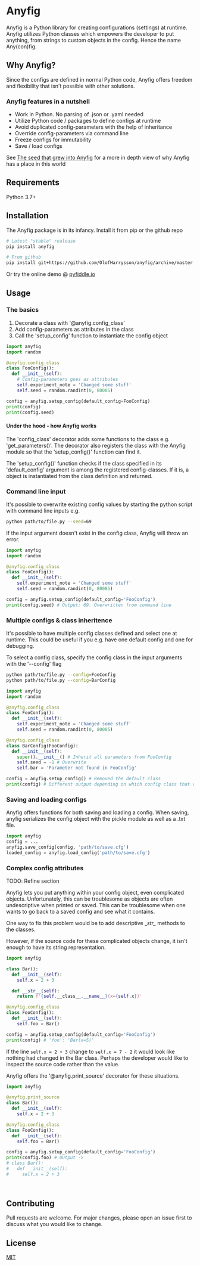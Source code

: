 # Anyfig

Anyfig is a Python library for creating configurations (settings) at runtime. Anyfig utilizes Python classes which empowers the developer to put anything, from strings to custom objects in the config. Hence the name Any(con)fig.

## Why Anyfig?
Since the configs are defined in normal Python code, Anyfig offers freedom and flexibility that isn't possible with other solutions.

### Anyfig features in a nutshell
* Work in Python. No parsing of .json or .yaml needed
* Utilize Python code / packages to define configs at runtime
* Avoid duplicated config-parameters with the help of inheritance
* Override config-parameters via command line
* Freeze configs for immutability
* Save / load configs


See [The seed that grew into Anyfig](assets/anyfig_story.md) for a more in depth view of why Anyfig has a place in this world

## Requirements
Python 3.7+

## Installation
The Anyfig package is in its infancy. Install it from pip or the github repo

```bash
# Latest "stable" realease
pip install anyfig

# From github
pip install git+https://github.com/OlofHarrysson/anyfig/archive/master.zip

```

Or try the online demo @
[pyfiddle.io](https://pyfiddle.io/fiddle/4de2f70f-e421-4326-bbb8-b06d5efa547d/?i=true)

## Usage

### The basics
1. Decorate a class with '@anyfig.config_class'
2. Add config-parameters as attributes in the class
3. Call the 'setup_config' function to instantiate the config object


```python
import anyfig
import random

@anyfig.config_class
class FooConfig():
  def __init__(self):
    # Config-parameters goes as attributes
    self.experiment_note = 'Changed some stuff'
    self.seed = random.randint(0, 80085)

config = anyfig.setup_config(default_config=FooConfig)
print(config)
print(config.seed)
```

#### Under the hood - how Anyfig works
The 'config_class' decorator adds some functions to the class e.g. 'get_parameters()'. The decorator also registers the class with the Anyfig module so that the 'setup_config()' function can find it.

The 'setup_config()' function checks if the class specified in its 'default_config' argument is among the registered config-classes. If it is, a object is instantiated from the class definition and returned.

### Command line input

It's possible to overwrite existing config values by starting the python script with command line inputs e.g.

```bash
python path/to/file.py --seed=69
```

If the input argument doesn't exist in the config class, Anyfig will throw an error.

```python
import anyfig
import random

@anyfig.config_class
class FooConfig():
  def __init__(self):
    self.experiment_note = 'Changed some stuff'
    self.seed = random.randint(0, 80085)

config = anyfig.setup_config(default_config='FooConfig')
print(config.seed) # Output: 69. Overwritten from command line
```

### Multiple configs & class inheritence

It's possible to have multiple config classes defined and select one at runtime. This could be useful if you e.g. have one default config and one for debugging.

To select a config class, specify the config class in the input arguments with the '--config' flag

```bash
python path/to/file.py --config=FooConfig
python path/to/file.py --config=BarConfig
```

```python
import anyfig
import random

@anyfig.config_class
class FooConfig():
  def __init__(self):
    self.experiment_note = 'Changed some stuff'
    self.seed = random.randint(0, 80085)

@anyfig.config_class
class BarConfig(FooConfig):
  def __init__(self):
    super().__init__() # Inherit all parameters from FooConfig
    self.seed = -1 # Overwrite
    self.bar = 'Parameter not found in FooConfig'

config = anyfig.setup_config() # Removed the default class
print(config) # Different output depending on which config class that was selected via the command line
```

### Saving and loading configs
Anyfig offers functions for both saving and loading a config. When saving, anyfig serializes the config object with the pickle module as well as a .txt file.  

```python
import anyfig
config = ...
anyfig.save_config(config, 'path/to/save.cfg')
loaded_config = anyfig.load_config('path/to/save.cfg')
```

### Complex config attributes
TODO: Refine section

Anyfig lets you put anything within your config object, even complicated objects. Unfortunately, this can be troublesome as objects are often undescriptive when printed or saved. This can be troublesome when one wants to go back to a saved config and see what it contains.

One way to fix this problem would be to add descriptive \__str\__ methods to the classes.

However, if the source code for these complicated objects change, it isn't enough to have its string representation. 

```python
import anyfig

class Bar():
  def __init__(self):
    self.x = 2 + 3

  def __str__(self):
    return f'{self.__class__.__name__}(x={self.x})'

@anyfig.config_class
class FooConfig():
  def __init__(self):
    self.foo = Bar()

config = anyfig.setup_config(default_config='FooConfig')
print(config) # 'foo': 'Bar(x=5)'
```

If the line `self.x = 2 + 3` change to `self.x = 7 - 2` it would look like nothing had changed in the Bar class. Perhaps the developer would like to inspect the source code rather than the value.

Anyfig offers the '@anyfig.print_source' decorator for these situations.

```python
import anyfig

@anyfig.print_source
class Bar():
  def __init__(self):
    self.x = 2 + 3

@anyfig.config_class
class FooConfig():
  def __init__(self):
    self.foo = Bar()

config = anyfig.setup_config(default_config='FooConfig')
print(config.foo) # Output ->
# class Bar():
#   def __init__(self):
#     self.x = 2 + 3

  
```

## Contributing
Pull requests are welcome. For major changes, please open an issue first to discuss what you would like to change.

## License
[MIT](https://choosealicense.com/licenses/mit/)

